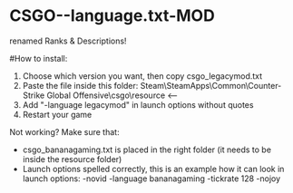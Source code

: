 # CSGO--language.txt-MOD
renamed Ranks &amp; Descriptions!

#How to install:
1. Choose which version you want, then copy csgo_legacymod.txt
2. Paste the file inside this folder: 
Steam\SteamApps\Common\Counter-Strike Global Offensive\csgo\resource <--
3. Add "-language legacymod" in launch options without quotes
4. Restart your game

Not working? Make sure that:
* csgo_bananagaming.txt is placed in the right folder (it needs to be inside the resource folder)
* Launch options spelled correctly, this is an example how it can look in launch options:
-novid -language bananagaming -tickrate 128 -nojoy
